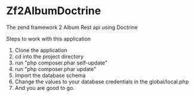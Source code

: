 Zf2AlbumDoctrine
================

The zend framework 2 Album Rest api using Doctrine

Steps to work with this application

1. Clone the application 
2. cd into the project directory
3. run "php composer.phar self-update"
4. run "php composer.phar update"
5. Import the database schema
6. Change the values to your database credentials in the global/local.php
7. And you are good to go. 


